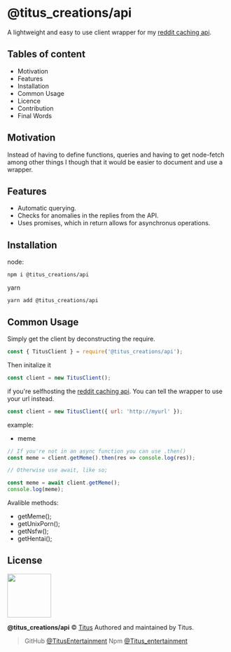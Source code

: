 # @titus_creations/api

A lightweight and easy to use client wrapper for my [reddit caching api](https://titusentertainment/fetch-api).

## Tables of content

- Motivation
- Features
- Installation
- Common Usage
- Licence
- Contribution
- Final Words

## Motivation

Instead of having to define functions, queries and having to get node-fetch among other things I though that it would be easier to document and use a wrapper.

## Features

- Automatic querying.
- Checks for anomalies in the replies from the API.
- Uses promises, which in return allows for asynchronus operations.

## Installation

node:

    npm i @titus_creations/api

yarn

    yarn add @titus_creations/api

## Common Usage

Simply get the client by deconstructing the require.

```js
const { TitusClient } = require('@titus_creations/api');
```

Then initalize it

```js
const client = new TitusClient();
```

if you're selfhosting the [reddit caching api](https://titusentertainment/fetch-api). You can tell the wrapper to use your url instead.

```js
const client = new TitusClient({ url: 'http://myurl' });
```

example:

- meme

```js
// If you're not in an async function you can use .then()
const meme = client.getMeme().then(res => console.log(res));

// Otherwise use await, like so;

const meme = await client.getMeme();
console.log(meme);
```

Avalible methods:

- getMeme();
- getUnixPorn();
- getNsfw();
- getHentai();

## License

<img src="https://i.imgur.com/rAvP1k0.jpg" width="100" >

**@titus_creations/api** © [Titus](https://github.com/TitusEntertainment)
Authored and maintained by Titus.

> GitHub [@TitusEntertainment](https://github.com/Titus)
> Npm [@Titus_entertainment]()
